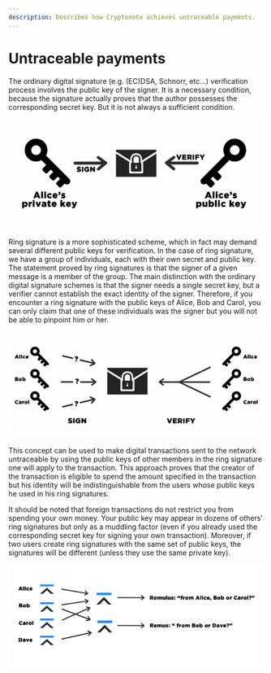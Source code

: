 ```yaml
---
description: Describes how Cryptonote achieves untraceable payments.
---
```


# Untraceable payments

The ordinary digital signature (e.g. (EC)DSA, Schnorr, etc...) verification process involves the public key of the signer. It is a necessary condition, because the signature actually proves that the author possesses the corresponding secret key. But it is not always a sufficient condition.

![](<../../.gitbook/assets/image (35).png>)

Ring signature is a more sophisticated scheme, which in fact may demand several different public keys for verification. In the case of ring signature, we have a group of individuals, each with their own secret and public key. The statement proved by ring signatures is that the signer of a given message is a member of the group. The main distinction with the ordinary digital signature schemes is that the signer needs a single secret key, but a verifier cannot establish the exact identity of the signer. Therefore, if you encounter a ring signature with the public keys of Alice, Bob and Carol, you can only claim that one of these individuals was the signer but you will not be able to pinpoint him or her.

![](<../../.gitbook/assets/image (33).png>)

This concept can be used to make digital transactions sent to the network untraceable by using the public keys of other members in the ring signature one will apply to the transaction. This approach proves that the creator of the transaction is eligible to spend the amount specified in the transaction but his identity will be indistinguishable from the users whose public keys he used in his ring signatures.

It should be noted that foreign transactions do not restrict you from spending your own money. Your public key may appear in dozens of others’ ring signatures but only as a muddling factor (even if you already used the corresponding secret key for signing your own transaction). Moreover, if two users create ring signatures with the same set of public keys, the signatures will be different (unless they use the same private key).

![](<../../.gitbook/assets/Scala Wiki Transfer Cryptonote Remake.png>)
